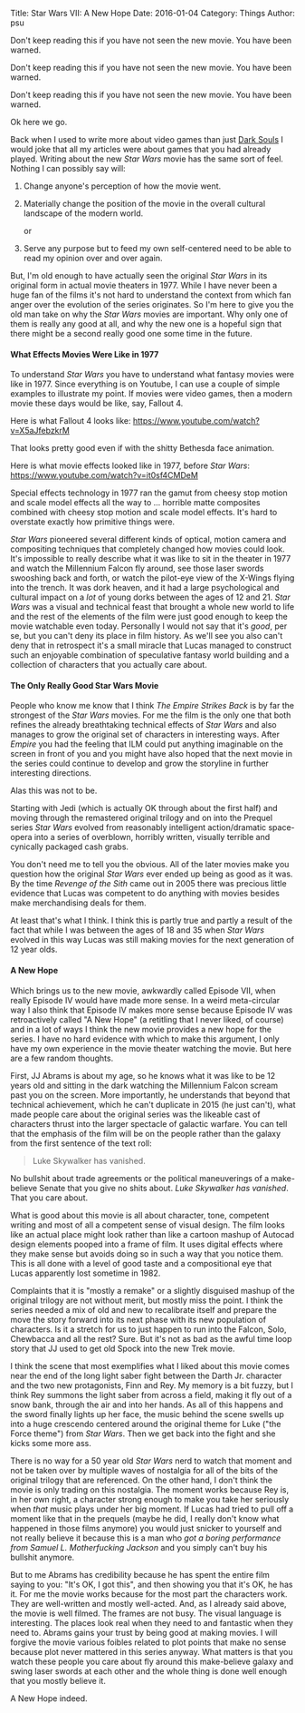 Title: Star Wars VII: A New Hope
Date: 2016-01-04
Category: Things
Author: psu

Don't keep reading this if you have not seen the new movie. You have been warned.

Don't keep reading this if you have not seen the new movie. You have been warned.

Don't keep reading this if you have not seen the new movie. You have been warned.

Ok here we go.

Back when I used to write more about video games than just <a href="http://mutable-states.com/summer-of-dark-souls.html">Dark Souls</a> I would joke that all my articles were about games that you had already played. Writing about the new *Star Wars* movie has the same sort of feel. Nothing I can possibly say will:

1. Change anyone's perception of how the movie went.

2. Materially change the position of the movie in the overall cultural landscape of the modern world.

	or

3. Serve any purpose but to feed my own self-centered need to be able to read my opinion over and over again.

But, I'm old enough to have actually seen the original *Star Wars* in its original form in actual movie theaters in 1977. While I have never been a huge fan of the films it's not hard to understand the context from which fan anger over the evolution of the series originates. So I'm here to give you the old man take on why the *Star Wars* movies are important. Why only one of them is really any good at all, and why the new one is a hopeful sign that there might be a second really good one some time in the future.

#### What Effects Movies Were Like in 1977

To understand *Star Wars* you have to understand what fantasy movies were like in 1977. Since everything is on Youtube, I can use a couple of simple examples to illustrate my point. If movies were video games, then a modern movie these days would be like, say, Fallout 4.

Here is what Fallout 4 looks like: <a href="https://www.youtube.com/watch?v=X5aJfebzkrM">https://www.youtube.com/watch?v=X5aJfebzkrM</a>

That looks pretty good even if with the shitty Bethesda face animation.

Here is what movie effects looked like in 1977, before *Star Wars*: <a href="https://www.youtube.com/watch?v=it0sf4CMDeM">https://www.youtube.com/watch?v=it0sf4CMDeM</a>

Special effects technology in 1977 ran the gamut from cheesy stop motion and scale model effects all the way to ... horrible matte composites combined with cheesy stop motion and scale model effects. It's hard to overstate exactly how primitive things were.

*Star Wars* pioneered several different kinds of optical, motion camera and compositing techniques that completely changed how movies could look. It's impossible to really describe what it was like to sit in the theater in 1977 and watch the Millennium Falcon fly around, see those laser swords swooshing back and forth, or watch the pilot-eye view of the X-Wings flying into the trench. It was dork heaven, and it had a large psychological and cultural impact on a *lot* of young dorks between the ages of 12 and 21. *Star Wars* was a visual and technical feast that brought a whole new world to life and the rest of the elements of the film were just good enough to keep the movie watchable even today. Personally I would not say that it's *good*, per se, but you can't deny its place in film history. As we'll see you also can't deny that in retrospect it's a small miracle that Lucas managed to construct such an enjoyable combination of speculative fantasy world building and a collection of characters that you actually care about.

#### The Only Really Good Star Wars Movie

People who know me know that I think *The Empire Strikes Back* is by far the strongest of the *Star Wars* movies. For me the film is the only one that both refines the already breathtaking technical effects of *Star Wars* and also manages to grow the original set of characters in interesting ways. After *Empire* you had the feeling that ILM could put anything imaginable on the screen in front of you and you might have also hoped that the next movie in the series could continue to develop and grow the storyline in further interesting directions.

Alas this was not to be.

Starting with Jedi (which is actually OK through about the first half) and moving through the remastered original trilogy and on into the Prequel series *Star Wars* evolved from reasonably intelligent action/dramatic space-opera into a series of overblown, horribly written, visually terrible and cynically packaged cash grabs. 

You don't need me to tell you the obvious. All of the later movies make you question how the original *Star Wars* ever ended up being as good as it was. By the time *Revenge of the Sith* came out in 2005 there was precious little evidence that Lucas was competent to do anything with movies besides make merchandising deals for them. 

At least that's what I think. I think this is partly true and partly a result of the fact that while I was between the ages of 18 and 35 when *Star Wars* evolved in this way Lucas was still making movies for the next generation of 12 year olds.

#### A New Hope

Which brings us to the new movie, awkwardly called Episode VII, when really Episode IV would have made more sense. In a weird meta-circular way I also think that Episode IV makes more sense because Episode IV was retroactively called "A New Hope" (a retitling that I never liked, of course) and in a lot of ways I think the new movie provides a new hope for the series. I have no hard evidence with which to make this argument, I only have my own experience in the movie theater watching the movie. But here are a few random thoughts.

First, JJ Abrams is about my age, so he knows what it was like to be 12 years old and sitting in the dark watching the Millennium Falcon scream past you on the screen. More importantly, he understands that beyond that technical achievement, which he can't duplicate in 2015 (he just can't), what made people care about the original series was the likeable cast of characters thrust into the larger spectacle of galactic warfare. You can tell that the emphasis of the film will be on the people rather than the galaxy from the first sentence of the text roll:

> Luke Skywalker has vanished.

No bullshit about trade agreements or the political maneuverings of a make-believe Senate that you give no shits about. *Luke Skywalker has vanished*. That you care about.

What is good about this movie is all about character, tone, competent writing and most of all a competent sense of visual design. The film looks like an actual place might look rather than like a cartoon mashup of Autocad design elements pooped into a frame of film. It uses digital effects where they make sense but avoids doing so in such a way that you notice them. This is all done with a level of good taste and a compositional eye that Lucas apparently lost sometime in 1982.

Complaints that it is "mostly a remake" or a slightly disguised mashup of the original trilogy are not without merit, but mostly miss the point. I think the series needed a mix of old and new to recalibrate itself and prepare the move the story forward into its next phase with its new population of characters. Is it a stretch for us to just happen to run into the Falcon, Solo, Chewbacca and all the rest? Sure. But it's not as bad as the awful time loop story that JJ used to get old Spock into the new Trek movie.

I think the scene that most exemplifies what I liked about this movie comes near the end of the long light saber fight between the Darth Jr. character and the two new protagonists, Finn and Rey. My memory is a bit fuzzy, but I think Rey summons the light saber from across a field, making it fly out of a snow bank, through the air and into her hands. As all of this happens and the sword finally lights up her face, the music behind the scene swells up into a huge crescendo centered around the original theme for Luke ("the Force theme") from *Star Wars*. Then we get back into the fight and she kicks some more ass.

There is no way for a 50 year old *Star Wars* nerd to watch that moment and not be taken over by multiple waves of nostalgia for all of the bits of the original trilogy that are referenced. On the other hand, I don't think the movie is only trading on this nostalgia. The moment works because Rey is, in her own right, a character strong enough to make you take her seriously when *that* music plays under her big moment. If Lucas had tried to pull off a moment like that in the prequels (maybe he did, I really don't know what happened in those films anymore) you would just snicker to yourself and not really believe it because this is a man who *got a boring performance from Samuel L. Motherfucking Jackson* and you simply can't buy his bullshit anymore.

But to me Abrams has credibility because he has spent the entire film saying to you: "It's OK, I got this", and then showing you that it's OK, he has it. For me the movie works because for the most part the characters work. They are well-written and mostly well-acted. And, as I already said above, the movie is well filmed. The frames are not busy. The visual language is interesting. The places look real when they need to and fantastic when they need to. Abrams gains your trust by being good at making movies. I will forgive the movie various foibles related to plot points that make no sense because plot never mattered in this series anyway. What matters is that you watch these people you care about fly around this make-believe galaxy and swing laser swords at each other and the whole thing is done well enough that you mostly believe it.

A New Hope indeed.
